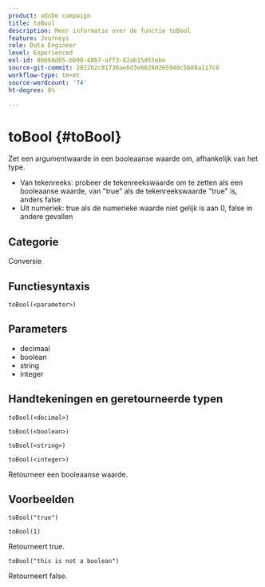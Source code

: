 ```yaml
---
product: adobe campaign
title: toBool
description: Meer informatie over de functie toBool
feature: Journeys
role: Data Engineer
level: Experienced
exl-id: 0bb68d05-bb90-48b7-aff3-82ab15d55ebe
source-git-commit: 2022b2c81738ae6d3e66280265948c5b88a117c8
workflow-type: tm+mt
source-wordcount: '74'
ht-degree: 8%

---
```


# toBool {#toBool}

Zet een argumentwaarde in een booleaanse waarde om, afhankelijk van het type.

* Van tekenreeks: probeer de tekenreekswaarde om te zetten als een booleaanse waarde, van &quot;true&quot; als de tekenreekswaarde &quot;true&quot; is, anders false
* Uit numeriek: true als de numerieke waarde niet gelijk is aan 0, false in andere gevallen

## Categorie

Conversie

## Functiesyntaxis

`toBool(<parameter>)`

## Parameters

* decimaal
* boolean
* string
* integer

## Handtekeningen en geretourneerde typen

`toBool(<decimal>)`

`toBool(<boolean>)`

`toBool(<string>)`

`toBool(<integer>)`

Retourneer een booleaanse waarde.

## Voorbeelden

`toBool("true")`

`toBool(1)`

Retourneert true.

`toBool("this is not a boolean")`

Retourneert false.
